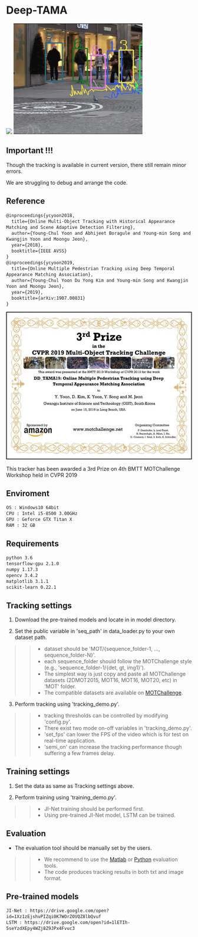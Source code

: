 # Deep-TAMA

<p float="left">
  <img src="/images/PETS_results.gif" height="300"> 
  <img src="/images/Stadtmitte_results.gif" height="300">
</p>

## Important !!!

Though the tracking is available in current version, there still remain minor errors.

We are struggling to debug and arrange the code.


## Reference

```
@inproceedings{ycyoon2018,
  title={Online Multi-Object Tracking with Historical Appearance Matching and Scene Adaptive Detection Filtering},
  author={Young-Chul Yoon and Abhijeet Boragule and Young-min Song and Kwangjin Yoon and Moongu Jeon},
  year={2018},
  booktitle={IEEE AVSS}
}
@inproceedings{ycyoon2019,
  title={Online Multiple Pedestrian Tracking using Deep Temporal Appearance Matching Association},
  author={Young-Chul Yoon Du Yong Kim and Young-min Song and Kwangjin Yoon and Moongu Jeon},
  year={2019},
  booktitle={arXiv:1907.00831}
}
```

<img src="/images/cvpr_award.jpg" height="400">

This tracker has been awarded a 3rd Prize on 4th BMTT MOTChallenge Workshop held in CVPR 2019

## Enviroment
    OS : Windows10 64bit
    CPU : Intel i5-8500 3.00GHz
    GPU : Geforce GTX Titan X
    RAM : 32 GB

## Requirements
    python 3.6
    tensorflow-gpu 2.1.0
    numpy 1.17.3
    opencv 3.4.2
    matplotlib 3.1.1
    scikit-learn 0.22.1 
    
## Tracking settings
1. Download the pre-trained models and locate in in model directory.

2. Set the public variable in 'seq_path' in data_loader.py to your own dataset path.
>> - dataset should be 'MOT/{sequence_folder-1, ..., sequence_folder-N}'.
>> - each sequence_folder should follow the MOTChallenge style (e.g., 'sequence_folder-1/{det, gt, img1}').
>> - The simplest way is just copy and paste all MOTChallenge datasets (2DMOT2015, MOT16, MOT16, MOT20, etc) in 'MOT' folder.
>> - The compatible datasets are available on [MOTChallenge](https://motchallenge.net/).

3. Perform tracking using 'tracking_demo.py'.
>> - tracking thresholds can be controlled by modifying 'config.py'.
>> - There exist two mode on-off variables in 'tracking_demo.py'.
>> - 'set_fps' can lower the FPS of the video which is for test on real-time application.
>> - 'semi_on' can increase the tracking performance though suffering a few frames delay.

## Training settings
1. Set the data as same as Tracking settings above.

2. Perform training using 'training_demo.py'.
>> - JI-Net training should be performed first.
>> - Using pre-trained JI-Net model, LSTM can be trained.

## Evaluation
- The evaluation tool should be manually set by the users.
>> - We recommend to use the [Matlab](https://bitbucket.org/amilan/motchallenge-devkit/src/default/) or [Python](https://github.com/cheind/py-motmetrics) evaluation tools.
>> - The code produces tracking results in both txt and image format.

## Pre-trained models
    JI-Net : https://drive.google.com/open?id=1Xz1zEjshvPIZqi0K7WOrZOVQZ8lbQvuf
    LSTM : https://drive.google.com/open?id=1lETIh-5seYzdXEpy4WZj8Z9JPx4Fvuc3
